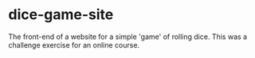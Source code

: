 # dice-game-site
The front-end of a website for a simple 'game' of rolling dice.
This was a challenge exercise for an online course. 
